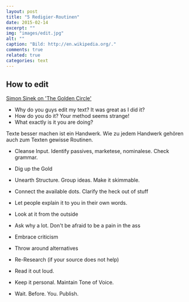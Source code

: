 ```yaml
---
layout: post
title: "5 Redigier-Routinen"
date: 2015-02-14
excerpt: ""
img: "images/edit.jpg"
alt: ""
caption: "Bild: http://en.wikipedia.org/."
comments: true
related: true
categories: text
---
```


How to edit
-----------

[Simon Sinek on 'The Golden Circle'](https://www.youtube.com/watch?v=l5Tw0PGcyN0)

- Why do you guys edit my text? It was great as I did it?
- How do you do it? Your method seems strange!
- What exactly is it you are doing?

Texte besser machen ist ein Handwerk. Wie zu jedem Handwerk gehören auch zum Texten gewisse Routinen. 



- Cleanse Input. Identify passives, marketese, nominalese. Check grammar.
- Dig up the Gold
- Unearth Structure. Group ideas. Make it skimmable.

- Connect the available dots. Clarify the heck out of stuff
- Let people explain it to you in their own words.
- Look at it from the outside
- Ask why a lot. Don't be afraid to be a pain in the ass

- Embrace criticism
- Throw around alternatives
- Re-Research (if your source does not help)

- Read it out loud.
- Keep it personal. Maintain Tone of Voice.

- Wait. Before. You. Publish.